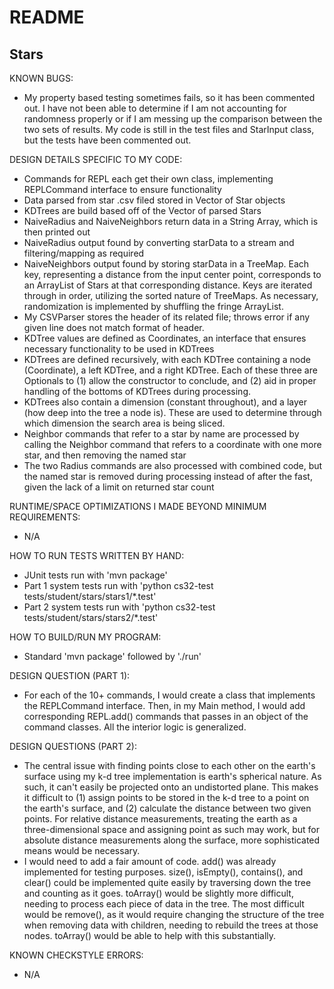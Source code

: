 # README

## Stars

KNOWN BUGS:
- My property based testing sometimes fails, so it has been commented out. I have not been able to determine if I am 
  not accounting for randomness properly or if I am messing up the comparison between the two sets of results. My code
  is still in the test files and StarInput class, but the tests have been commented out.

DESIGN DETAILS SPECIFIC TO MY CODE:
- Commands for REPL each get their own class, implementing REPLCommand interface to ensure functionality
- Data parsed from star .csv filed stored in Vector of Star objects
- KDTrees are build based off of the Vector of parsed Stars
- NaiveRadius and NaiveNeighbors return data in a String Array, which is then printed out
- NaiveRadius output found by converting starData to a stream and filtering/mapping as required
- NaiveNeighbors output found by storing starData in a TreeMap. Each key, representing a distance from the input center
  point, corresponds to an ArrayList of Stars at that corresponding distance. Keys are iterated through in order,
  utilizing the sorted nature of TreeMaps. As necessary, randomization is implemented by shuffling the fringe ArrayList.
- My CSVParser stores the header of its related file; throws error if any given line does not match format of header.
- KDTree values are defined as Coordinates, an interface that ensures necessary functionality to be used in KDTrees
- KDTrees are defined recursively, with each KDTree containing a node (Coordinate), a left KDTree, and a right KDTree.
  Each of these three are Optionals to (1) allow the constructor to conclude, and (2) aid in proper handling of the
  bottoms of KDTrees during processing.
- KDTrees also contain a dimension (constant throughout), and a layer (how deep into the tree a node is). These are used
  to determine through which dimension the search area is being sliced.
- Neighbor commands that refer to a star by name are processed by calling the Neighbor command that refers to a
  coordinate with one more star, and then removing the named star
- The two Radius commands are also processed with combined code, but the named star is removed during
  processing instead of after the fast, given the lack of a limit on returned star count

RUNTIME/SPACE OPTIMIZATIONS I MADE BEYOND MINIMUM REQUIREMENTS:
- N/A

HOW TO RUN TESTS WRITTEN BY HAND:
- JUnit tests run with 'mvn package'
- Part 1 system tests run with 'python cs32-test tests/student/stars/stars1/*.test'
- Part 2 system tests run with 'python cs32-test tests/student/stars/stars2/*.test'

HOW TO BUILD/RUN MY PROGRAM:
- Standard 'mvn package' followed by './run'

DESIGN QUESTION (PART 1):
- For each of the 10+ commands, I would create a class that implements the REPLCommand interface.
  Then, in my Main method, I would add corresponding REPL.add() commands that passes in an object of the command classes.
  All the interior logic is generalized.
  
DESIGN QUESTIONS (PART 2):
- The central issue with finding points close to each other on the earth's surface using my k-d tree implementation 
  is earth's spherical nature. As such, it can't easily be projected onto an undistorted plane. This makes it difficult
  to (1) assign points to be stored in the k-d tree to a point on the earth's surface, and (2) calculate the distance
  between two given points. For relative distance measurements, treating the earth as a three-dimensional space and
  assigning point as such may work, but for absolute distance measurements along the surface, more sophisticated
  means would be necessary.
- I would need to add a fair amount of code. add() was already implemented for testing purposes. size(), isEmpty(),
  contains(), and clear() could be implemented quite easily by traversing down the tree and counting as it goes.
  toArray() would be slightly more difficult, needing to process each piece of data in the tree. The most difficult
  would be remove(), as it would require changing the structure of the tree when removing data with children, needing
  to rebuild the trees at those nodes. toArray() would be able to help with this substantially.

KNOWN CHECKSTYLE ERRORS:
- N/A
